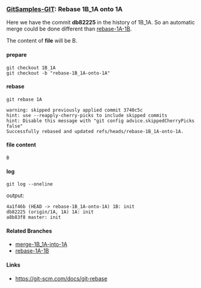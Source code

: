 ### [GitSamples-GIT](../../tree/master): Rebase 1B_1A onto 1A
Here we have the commit **db82225** in the history of 1B_1A. So an automatic merge could be done
different than [rebase-1A-1B](../../tree/rebase-1A-1B).

The content of **file** will be B.

#### prepare
    git checkout 1B_1A
    git checkout -b "rebase-1B_1A-onto-1A"

#### rebase 

    git rebase 1A

    warning: skipped previously applied commit 3740c5c
    hint: use --reapply-cherry-picks to include skipped commits
    hint: Disable this message with "git config advice.skippedCherryPicks false"
    Successfully rebased and updated refs/heads/rebase-1B_1A-onto-1A.

#### file content

    B

#### log

    git log --oneline

output:

    4a1f46b (HEAD -> rebase-1B_1A-onto-1A) 1B: init
    db82225 (origin/1A, 1A) 1A: init
    a8b83f8 master: init


#### Related Branches
* [merge-1B_1A-into-1A](../../tree/merge-1B_1A-into-1A)
* [rebase-1A-1B](../../tree/rebase-1A-1B)

#### Links 
* https://git-scm.com/docs/git-rebase